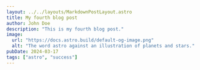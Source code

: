 ```yaml
---
layout: ../../layouts/MarkdownPostLayout.astro
title: My fourth blog post
author: John Doe
description: "This is my fourth blog post."
image:
  url: "https://docs.astro.build/default-og-image.png"
  alt: "The word astro against an illustration of planets and stars."
pubDate: 2024-03-17
tags: ["astro", "success"]
---
```

